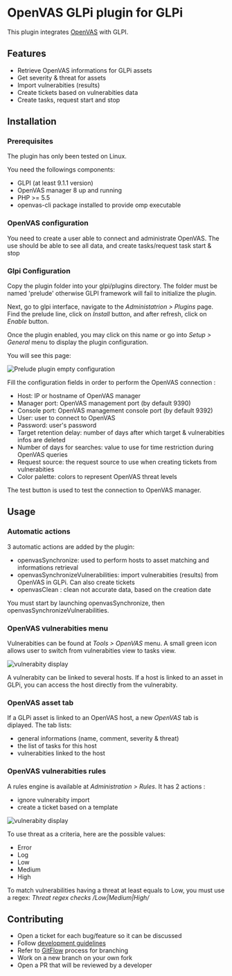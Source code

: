 # OpenVAS GLPi plugin for GLPi

This plugin integrates [OpenVAS](https://www.openvas.org/) with GLPI.

## Features

* Retrieve OpenVAS informations for GLPi assets
* Get severity & threat for assets
* Import vulnerabities (results)
* Create tickets based on vulnerabities data
* Create tasks, request start and stop

## Installation

### Prerequisites

The plugin has only been tested on Linux.

You need the followings components:
- GLPI (at least 9.1.1 version)
- OpenVAS manager 8 up and running
- PHP >= 5.5
- openvas-cli package installed to provide omp executable

### OpenVAS configuration

You need to create a user able to connect and administrate OpenVAS.
The use should be able to see all data, and create tasks/request task start & stop  

### Glpi Configuration

Copy the plugin folder into your glpi/plugins directory.
The folder must be named 'prelude' otherwise GLPI framework will fail to initialize the plugin.

Next, go to glpi interface, navigate to the _Administatrion > Plugins_ page.
Find the prelude line, click on _Install_ button, and after refresh, click on _Enable_ button.

Once the plugin enabled, you may click on this name or go into _Setup > General_ menu to display the plugin configuration.

You will see this page:

![Prelude plugin empty configuration](https://raw.githubusercontent.com/pluginsGLPI/openvas/develop/screenshots/config.png)

Fill the configuration fields in order to perform the OpenVAS connection :

* Host: IP or hostname of OpenVAS manager
* Manager port: OpenVAS management port (by default 9390)
* Console port: OpenVAS management console port (by default 9392)
* User: user to connect to OpenVAS
* Password: user's password
* Target retention delay: number of days after which target & vulnerabities infos are deleted
* Number of days for searches: value to use for time restriction during OpenVAS queries
* Request source: the request source to use when creating tickets from vulnerabities
* Color palette: colors to represent OpenVAS threat levels

The test button is used to test the connection to OpenVAS manager.

## Usage

### Automatic actions

3 automatic actions are added by the plugin:

* openvasSynchronize: used to perform hosts to asset matching and informations retrieval
* openvasSynchronizeVulnerabilities: import vulnerabities (results) from OpenVAS in GLPi. Can also create tickets
* openvasClean : clean not accurate data, based on the creation date

You must start by launching openvasSynchronize, then openvasSynchronizeVulnerabilities.

### OpenVAS vulnerabities menu

Vulnerabities can be found at  _Tools > OpenVAS_ menu.
A small green icon allows user to switch from vulnerabities view to tasks view.

![vulnerabity display](https://raw.githubusercontent.com/pluginsGLPI/openvas/develop/screenshots/vulnerability.png)

A vulnerabity can be linked to several hosts.
If a host is linked to an asset in GLPi, you can access the host directly from the vulnerabity.

### OpenVAS asset tab

If a GLPi asset is linked to an OpenVAS host, a new _OpenVAS_ tab is diplayed.
The tab lists:

* general informations (name, comment, severity & threat)
* the list of tasks for this host
* vulnerabities linked to the host

### OpenVAS vulnerabities rules

A rules engine is available at _Administration > Rules_.
It has 2 actions :

* ignore vulnerabity import
* create a ticket based on a template

![vulnerabity display](https://raw.githubusercontent.com/pluginsGLPI/openvas/develop/screenshots/rule.png)

To use threat as a criteria, here are the possible values:

* Error
* Log
* Low
* Medium
* High

To match vulnerabilities having a threat at least equals to Low, you must use a regex:
_Threat regex checks /Low|Medium|High/_

## Contributing

* Open a ticket for each bug/feature so it can be discussed
* Follow [development guidelines](http://glpi-developer-documentation.readthedocs.io/en/latest/plugins/index.html)
* Refer to [GitFlow](http://git-flow.readthedocs.io/) process for branching
* Work on a new branch on your own fork
* Open a PR that will be reviewed by a developer
